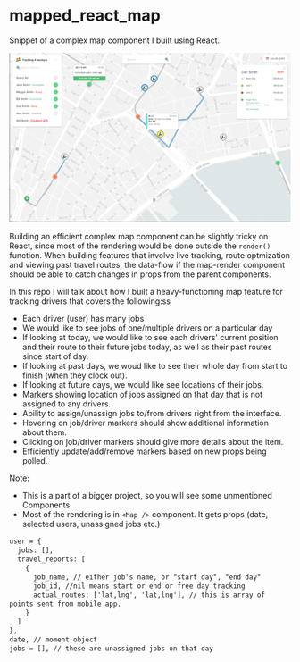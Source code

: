 # mapped_react_map
Snippet of a complex map component I built using React.


![alt text](./mapped_react_map.png)

Building an efficient complex map component can be slightly tricky on React, since most of the rendering would be done outside the `render()` function. When building features that involve live tracking, route optmization and viewing past travel routes, the data-flow if the map-render component should be able to catch changes in props from the parent components.

In this repo I will talk about how I built a heavy-functioning map feature for tracking drivers that covers the following:ss

- Each driver (user) has many jobs
- We would like to see jobs of one/multiple drivers on a particular day
- If looking at today, we would like to see each drivers' current position and their route to their future jobs today, as well as their past routes since start of day.
- If looking at past days, we woud like to see their whole day from start to finish (when they clock out).
- If looking at future days, we would like see locations of their jobs.
- Markers showing location of jobs assigned on that day that is not assigned to any drivers.
- Ability to assign/unassign jobs to/from drivers right from the interface.
- Hovering on job/driver markers should show additional information about them.
- Clicking on job/driver markers should give more details about the item.
- Efficiently update/add/remove markers based on new props being polled.

Note:
- This is a part of a bigger project, so you will see some unmentioned Components.
- Most of the rendering is in `<Map />` component. It gets props (date, selected users, unassigned jobs etc.)


```
user = {
  jobs: [],
  travel_reports: [
    {
      job_name, // either job's name, or "start day", "end day" 
      job_id, //nil means start or end or free day tracking
      actual_routes: ['lat,lng', 'lat,lng'], // this is array of points sent from mobile app.
    }
  ]
},
date, // moment object
jobs = [], // these are unassigned jobs on that day
```


